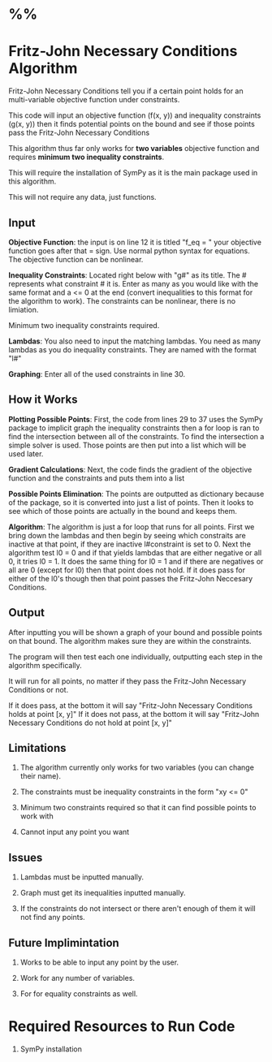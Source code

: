 # %%
# Fritz-John Necessary Conditions Algorithm

Fritz-John Necessary Conditions tell you if a certain point holds for an multi-variable objective function under constraints.

This code will input an objective function (f(x, y)) and inequality constraints (g(x, y)) then it finds potential points on the bound and see if those points pass the Fritz-John Necessary Conditions

This algorithm thus far only works for **two variables** objective function and requires **minimum two inequality constraints**.

This will require the installation of SymPy as it is the main package used in this algorithm.

This will not require any data, just functions.

## Input

**Objective Function**: the input is on line 12 it is titled "f_eq = " your objective function goes after that = sign. Use normal python syntax for equations. The objective function can be nonlinear.

**Inequality Constraints**: Located right below with "g#" as its title. The # represents what constraint # it is. Enter as many as you would like with the same format and a <= 0 at the end (convert inequalities to this format for the algorithm to work). The constraints can be nonlinear, there is no limiation.

Minimum two inequality constraints required.

**Lambdas**: You also need to input the matching lambdas. You need as many lambdas as you do inequality constraints. They are named with the format "l#"

**Graphing**: Enter all of the used constraints in line 30.

## How it Works

**Plotting Possible Points**: First, the code from lines 29 to 37 uses the SymPy package to implicit graph the inequality constraints then a for loop is ran to find the intersection between all of the constraints. To find the intersection a simple solver is used. Those points are then put into a list which will be used later.

**Gradient Calculations**: Next, the code finds the gradient of the objective function and the constraints and puts them into a list

**Possible Points Elimination**: The points are outputted as dictionary because of the package, so it is converted into just a list of points. Then it looks to see which of those points are actually in the bound and keeps them.

**Algorithm**: The algorithm is just a for loop that runs for all points. First we bring down the lambdas and then begin by seeing which constraits are inactive at that point, if they are inactive l#constraint is set to 0. Next the algorithm test l0 = 0 and if that yields lambdas that are either negative or all 0, it tries l0 = 1. It does the same thing for l0 = 1 and if there are negatives or all are 0 (except for l0) then that point does not hold. If it does pass for either of the l0's though then that point passes the Fritz-John Neccesary Conditions.

## Output

After inputting you will be shown a graph of your bound and possible points on that bound. The algorithm makes sure they are within the constraints.

The program will then test each one individually, outputting each step in the algorithm specifically.

It will run for all points, no matter if they pass the Fritz-John Necessary Conditions or not.

If it does pass, at the bottom it will say "Fritz-John Necessary Conditions holds at point [x, y]"
If it does not pass, at the bottom it will say "Fritz-John Necessary Conditions do not hold at point [x, y]"

## Limitations

1. The algorithm currently only works for two variables (you can change their name).

2. The constraints must be inequality constraints in the form "xy <= 0"

3. Minimum two constraints required so that it can find possible points to work with

4. Cannot input any point you want

## Issues

1. Lambdas must be inputted manually.

2. Graph must get its inequalities inputted manually.

3. If the constraints do not intersect or there aren't enough of them it will not find any points.

## Future Implimintation

1. Works to be able to input any point by the user.

2. Work for any number of variables.

3. For for equality constraints as well.

# Required Resources to Run Code

1. SymPy installation